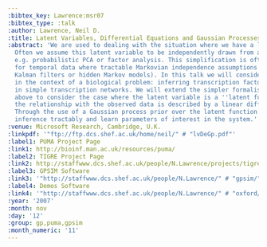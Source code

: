 ```yaml
---
:bibtex_key: Lawrence:msr07
:bibtex_type: :talk
:author: Lawrence, Neil D.
:title: Latent Variables, Differential Equations and Gaussian Processes
:abstract: 'We are used to dealing with the situation where we have a latent variable.
  Often we assume this latent variable to be independently drawn from a distribution,
  e.g. probabilistic PCA or factor analysis. This simplification is often extended
  for temporal data where tractable Markovian independence assumptions are used (e.g.
  Kalman filters or hidden Markov models). In this talk we will consider such models
  in the context of a biological problem: inferring transcription factor activities
  in simple transcription networks. We will extend the simpler formalisms described
  above to consider the case where the latent variable is a ''latent function'' and
  the relationship with the observed data is described by a linear differential equation.
  Through the use of a Gaussian process prior over the latent function we can perform
  inference tractably and learn parameters of interest in the system.'
:venue: Microsoft Research, Cambridge, U.K.
:linkpdf: '"ftp://ftp.dcs.shef.ac.uk/home/neil/" # "lvDeGp.pdf"'
:label1: PUMA Project Page
:link1: http://bioinf.man.ac.uk/resources/puma/
:label2: TIGRE Project Page
:link2: http://staffwww.dcs.shef.ac.uk/people/N.Lawrence/projects/tigre/
:label3: GPSIM Software
:link3: '"http://staffwww.dcs.shef.ac.uk/people/N.Lawrence/" # "gpsim/"'
:label4: Demos Software
:link4: '"http://staffwww.dcs.shef.ac.uk/people/N.Lawrence/" # "oxford/"'
:year: '2007'
:month: nov
:day: '12'
:group: gp,puma,gpsim
:month_numeric: '11'
---
```

